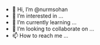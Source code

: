 - 👋 Hi, I’m @nurmsohan
- 👀 I’m interested in ...
- 🌱 I’m currently learning ...
- 💞️ I’m looking to collaborate on ...
- 📫 How to reach me ...

<!---
nurmsohan/nurmsohan is a ✨ special ✨ repository because its `README.md` (this file) appears on your GitHub profile.
You can click the Preview link to take a look at your changes.
--->

